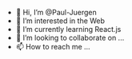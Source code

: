 - 👋 Hi, I’m @Paul-Juergen
- 👀 I’m interested in the Web
- 🌱 I’m currently learning React.js
- 💞️ I’m looking to collaborate on ...
- 📫 How to reach me ...

<!---
Paul-Juergen/Paul-Juergen is a ✨ special ✨ repository because its `README.md` (this file) appears on your GitHub profile.
You can click the Preview link to take a look at your changes.
--->
